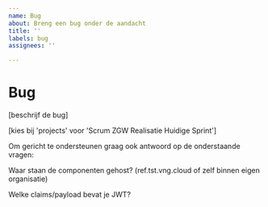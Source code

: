 ```yaml
---
name: Bug
about: Breng een bug onder de aandacht
title: ''
labels: bug
assignees: ''

---
```


# Bug

[beschrijf de bug]

[kies bij 'projects' voor 'Scrum ZGW Realisatie Huidige Sprint']

Om gericht te ondersteunen graag ook antwoord op de onderstaande vragen:

Waar staan de componenten gehost? (ref.tst.vng.cloud of zelf binnen eigen organisatie)

Welke claims/payload bevat je JWT?
